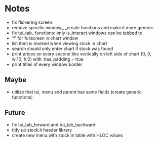 # Notes
- fix flickering screen
- remove specific window_ _create functions and make it more generic.
- fix tui_tab_ functions: only is_interact windows can be tabbed to
- 'f' for fullscreen in chart window
- list item is marked when viewing stock in chart
- search should only enter chart if stock was found
- print prices on every second line vertically on left side of chart
  (0, 0, w:10, h:0) with .has_padding = true
- print titles of every window border

## Maybe
- utilize that tui, menu and parent has same fields (create generic functions)

## Future
- fix tui_tab_forward and tui_tab_backward
- tidy up stock.h header library
- create new menu with stock in table with HLOC values
